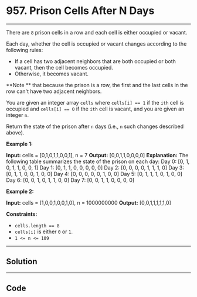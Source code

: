 # 957. Prison Cells After N Days

---

There are `8` prison cells in a row and each cell is either occupied or vacant.

Each day, whether the cell is occupied or vacant changes according to the following rules:

  * If a cell has two adjacent neighbors that are both occupied or both vacant, then the cell becomes occupied.
  * Otherwise, it becomes vacant.



**Note ** that because the prison is a row, the first and the last cells in the row can't have two adjacent neighbors.

You are given an integer array `cells` where `cells[i] == 1` if the `ith` cell is occupied and `cells[i] == 0` if the `ith` cell is vacant, and you are given an integer `n`.

Return the state of the prison after `n` days (i.e., `n` such changes described above).

 

**Example 1:**


**Input:** cells = [0,1,0,1,1,0,0,1], n = 7
**Output:** [0,0,1,1,0,0,0,0]
**Explanation:** The following table summarizes the state of the prison on each day:
Day 0: [0, 1, 0, 1, 1, 0, 0, 1]
Day 1: [0, 1, 1, 0, 0, 0, 0, 0]
Day 2: [0, 0, 0, 0, 1, 1, 1, 0]
Day 3: [0, 1, 1, 0, 0, 1, 0, 0]
Day 4: [0, 0, 0, 0, 0, 1, 0, 0]
Day 5: [0, 1, 1, 1, 0, 1, 0, 0]
Day 6: [0, 0, 1, 0, 1, 1, 0, 0]
Day 7: [0, 0, 1, 1, 0, 0, 0, 0]


**Example 2:**


**Input:** cells = [1,0,0,1,0,0,1,0], n = 1000000000
**Output:** [0,0,1,1,1,1,1,0]


 

**Constraints:**

  * `cells.length == 8`
  * `cells[i]` is either `0` or `1`.
  * `1 <= n <= 109`

---

## Solution



---

## Code
```python


```